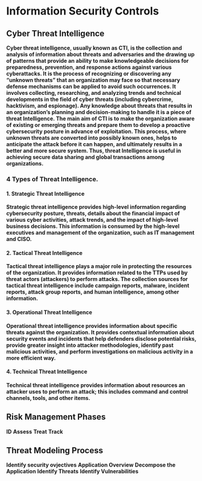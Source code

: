 # Information Security Controls #

## Cyber Threat Intelligence ##

**Cyber threat intelligence, usually known as CTI, is the collection and analysis of information about threats and adversaries and the drawing up of patterns that provide an ability to make knowledgeable decisions for preparedness, prevention, and response actions against various cyberattacks. It is the process of recognizing or discovering any “unknown threats” that an organization may face so that necessary defense mechanisms can be applied to avoid such occurrences. It involves collecting, researching, and analyzing trends and technical developments in the field of cyber threats (including cybercrime, hacktivism, and espionage). Any knowledge about threats that results in an organization’s planning and decision-making to handle it is a piece of threat Intelligence. The main aim of CTI is to make the organization aware of existing or emerging threats and prepare them to develop a proactive cybersecurity posture in advance of exploitation. This process, where unknown threats are converted into possibly known ones, helps to anticipate the attack before it can happen, and ultimately results in a better and more secure system. Thus, threat Intelligence is useful in achieving secure data sharing and global transactions among organizations.**


### 4 Types of Threat Intelligence. ###

#### 1. Strategic Threat Intelligence ####

**Strategic threat intelligence provides high-level information regarding cybersecurity posture, threats, details about the financial impact of various cyber activities, attack trends, and the impact of high-level business decisions. This information is consumed by the high-level executives and management of the organization, such as IT management and CISO.**


#### 2. Tactical Threat Intelligence ####

**Tactical threat intelligence plays a major role in protecting the resources of the organization. It provides information related to the TTPs used by threat actors (attackers) to perform attacks. The collection sources for tactical threat intelligence include campaign reports, malware, incident reports, attack group reports, and human intelligence, among other information.**


#### 3. Operational Threat Intelligence ####

**Operational threat intelligence provides information about specific threats against the organization. It provides contextual information about security events and incidents that help defenders disclose potential risks, provide greater insight into attacker methodologies, identify past malicious activities, and perform investigations on malicious activity in a more efficient way.**


#### 4. Technical Threat Intelligence ####

**Technical threat intelligence provides information about resources an attacker uses to perform an attack; this includes command and control channels, tools, and other items.**


## Risk Management Phases ##

**ID**
**Assess**
**Treat**
**Track**


## Threat Modeling Process ##

**Identify security ovjectives**
**Application Overview**
**Decompose the Application**
**Identify Threats**
**Identify Vulnerabilities**


